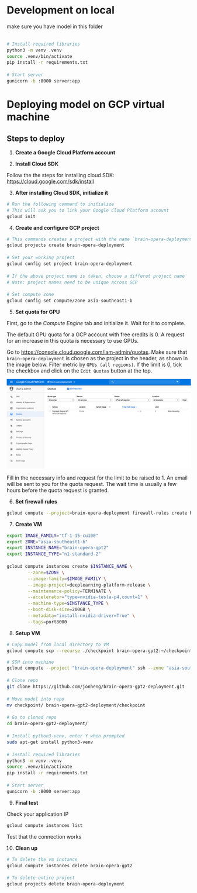# Development on local

make sure you have model in this folder

```sh

# Install required libraries
python3 -m venv .venv
source .venv/bin/activate
pip install -r requirements.txt

# Start server
gunicorn -b :8000 server:app

```

# Deploying model on GCP virtual machine

## Steps to deploy

1. **Create a Google Cloud Platform account**

2. **Install Cloud SDK**

Follow the the steps for installing cloud SDK:
<https://cloud.google.com/sdk/install>

3. **After installing Cloud SDK, initialize it**

```sh
# Run the following command to initialize
# This will ask you to link your Google Cloud Platform account
gcloud init
```

4. **Create and configure GCP project**

```sh
# This commands creates a project with the name `brain-opera-deployment`
gcloud projects create brain-opera-deployment

# Set your working project
gcloud config set project brain-opera-deployment

# If the above project name is taken, choose a differet project name
# Note: project names need to be unique across GCP

# Set compute zone
gcloud config set compute/zone asia-southeast1-b
```

5. **Set quota for GPU**

First, go to the _Compute Engine_ tab and initialize it. Wait for it to complete.

The default GPU quota for a GCP account with free credits is 0.
A request for an increase in this quota is necessary to use GPUs.

Go to <https://console.cloud.google.com/iam-admin/quotas>.
Make sure that `brain-opera-deployment` is chosen as the project in the header, as shown in the image below.
Filter metric by `GPUs (all regions)`. If the limit is 0, tick the checkbox and click on the `Edit Quotas` button at the top.

![GCP quota](images/gcp_quota.png)

Fill in the necessary info and request for the limit to be raised to 1.
An email will be sent to you for the quota request.
The wait time is usually a few hours before the quota request is granted.

6. **Set firewall rules**

```sh
gcloud compute --project=brain-opera-deployment firewall-rules create brain-opera-port8000 --direction=INGRESS --priority=1000 --network=default --action=ALLOW --rules=tcp:8000 --source-ranges=0.0.0.0/0 --target-tags=port8000
```

7. **Create VM**

```sh
export IMAGE_FAMILY="tf-1-15-cu100"
export ZONE="asia-southeast1-b"
export INSTANCE_NAME="brain-opera-gpt2"
export INSTANCE_TYPE="n1-standard-2"

gcloud compute instances create $INSTANCE_NAME \
        --zone=$ZONE \
        --image-family=$IMAGE_FAMILY \
        --image-project=deeplearning-platform-release \
        --maintenance-policy=TERMINATE \
        --accelerator="type=nvidia-tesla-p4,count=1" \
        --machine-type=$INSTANCE_TYPE \
        --boot-disk-size=200GB \
        --metadata="install-nvidia-driver=True" \
        --tags=port8000
```

8. **Setup VM**

```sh
# Copy model from local directory to VM
gcloud compute scp --recurse ./checkpoint brain-opera-gpt2:~/checkpoint
```

```sh
# SSH into machine
gcloud compute --project "brain-opera-deployment" ssh --zone "asia-southeast1-b" "brain-opera-gpt2"

# Clone repo
git clone https://github.com/jonheng/brain-opera-gpt2-deployment.git

# Move model into repo
mv checkpoint/ brain-opera-gpt2-deployment/checkpoint

# Go to cloned repo
cd brain-opera-gpt2-deployment/

# Install python3-venv, enter Y when prompted
sudo apt-get install python3-venv

# Install required libraries
python3 -m venv .venv
source .venv/bin/activate
pip install -r requirements.txt

# Start server
gunicorn -b :8000 server:app
```

9. **Final test**

Check your application IP

```sh
gcloud compute instances list
```

Test that the connection works

10. **Clean up**

```sh
# To delete the vm instance
gcloud compute instances delete brain-opera-gpt2

# To delete entire project
gcloud projects delete brain-opera-deployment
```
